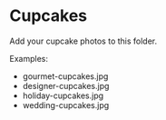 # Cupcakes

Add your cupcake photos to this folder.

Examples:
- gourmet-cupcakes.jpg
- designer-cupcakes.jpg
- holiday-cupcakes.jpg
- wedding-cupcakes.jpg
